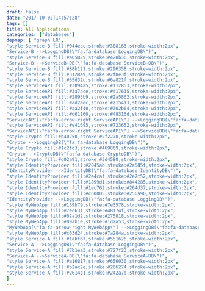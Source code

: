 ```yaml
---
draft: false
date: "2017-10-02T14:57:28"
tags: []
title: All Applications
categories: ["databases"]
depmap: [ "graph LR",
"style Service-B fill:#044ecc,stroke:#308163,stroke-width:2px",
"Service-B -->LoggingDB(\"fa:fa-database LoggingDB\")",
"style Service-B fill:#a05829,stroke:#428b30,stroke-width:2px",
"Service-B -->ServiceB-DB(\"fa:fa-database ServiceB-DB\")",
"style Service-B fill:#88b121,stroke:#296358,stroke-width:2px",
"style Service-B fill:#3128a9,stroke:#2f8e3f,stroke-width:2px",
"style Service-B fill:#55d32c,stroke:#6a821f,stroke-width:2px",
"style ServiceAPI fill:#3094a5,stroke:#112853,stroke-width:2px",
"style ServiceAPI fill:#3a7ace,stroke:#417635,stroke-width:2px",
"style ServiceAPI fill:#2893b9,stroke:#2a5862,stroke-width:2px",
"style ServiceAPI fill:#ad2adc,stroke:#215413,stroke-width:2px",
"style ServiceAPI fill:#aa2f40,stroke:#302b64,stroke-width:2px",
"style ServiceAPI fill:#d61160,stroke:#48316d,stroke-width:2px",
"ServiceAPI[\"fa:fa-arrow-right ServiceAPI\"] -->LoggingDB(\"fa:fa-database LoggingDB\")",
"style ServiceAPI fill:#e41695,stroke:#723652,stroke-width:2px",
"ServiceAPI[\"fa:fa-arrow-right ServiceAPI\"] -->ServiceDB(\"fa:fa-database ServiceDB\")",
"style Crypto fill:#b40250,stroke:#2f2278,stroke-width:2px",
"Crypto -->LoggingDB(\"fa:fa-database LoggingDB\")",
"style Crypto fill:#1c2fd3,stroke:#469869,stroke-width:2px",
"Crypto -->CryptoDB(\"fa:fa-database CryptoDB\")",
"style Crypto fill:#d02a91,stroke:#3d4580,stroke-width:2px",
"style IdentityProvider fill:#2045ab,stroke:#2a545f,stroke-width:2px",
"IdentityProvider -->IdentityDB(\"fa:fa-database IdentityDB\")",
"style IdentityProvider fill:#2e4caf,stroke:#2e7c52,stroke-width:2px",
"style IdentityProvider fill:#1899d1,stroke:#844285,stroke-width:2px",
"style IdentityProvider fill:#1ec762,stroke:#264d37,stroke-width:2px",
"style IdentityProvider fill:#c60805,stroke:#256a90,stroke-width:2px",
"IdentityProvider -->LoggingDB(\"fa:fa-database LoggingDB\")",
"style MyWebApp fill:#139b79,stroke:#7e3578,stroke-width:2px",
"style MyWebApp fill:#7ec631,stroke:#48174f,stroke-width:2px",
"style MyWebApp fill:#02a1d2,stroke:#275818,stroke-width:2px",
"style MyWebApp fill:#09ab1e,stroke:#1d2a53,stroke-width:2px",
"MyWebApp[\"fa:fa-arrow-right MyWebApp\"] -->LoggingDB(\"fa:fa-database LoggingDB\")",
"style MyWebApp fill:#c63d24,stroke:#7a284a,stroke-width:2px",
"style Service-A fill:#1abf67,stroke:#551626,stroke-width:2px",
"Service-A -->LoggingDB(\"fa:fa-database LoggingDB\")",
"style Service-A fill:#7b1ea3,stroke:#727f23,stroke-width:2px",
"Service-A -->ServiceA-DB(\"fa:fa-database ServiceA-DB\")",
"style Service-A fill:#a16817,stroke:#656030,stroke-width:2px",
"style Service-A fill:#b2ac2e,stroke:#266274,stroke-width:2px",
"style Service-A fill:#2614c1,stroke:#242a7d,stroke-width:2px",
]
---
```

			